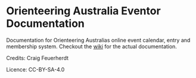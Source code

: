 # Orienteering Australia Eventor Documentation

Documentation for Orienteering Australias online event calendar, entry and membership system. Checkout the [wiki](https://github.com/OrienteeringAustralia/documentation-eventor/wiki) for the actual documentation.

Credits: Craig Feuerherdt

Licence: CC-BY-SA-4.0

